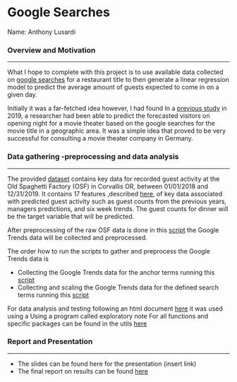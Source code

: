 # Google Searches

Name: Anthony Lusardi

<!-- badges: start -->
<!-- badges: end -->

### Overview and Motivation

-------------------------------------------------------------------------------------------------

What I hope to complete with this project is to use available data collected on [google searches](https://trends.google.com/trends/?geo=US) for a restaurant title to then generate a linear regression model to predict the average amount of guests expected to come in on a given day.

Initially it was a far-fetched idea however, I had found In a [previous study](https://towardsdatascience.com/using-google-trends-data-to-leverage-your-predictive-model-a56635355e3d) in 2019, a researcher had been able to predict the forecasted visitors on opening night for a movie theater based on the google searches for the movie title in a geographic area. It was a simple idea that proved to be very successful for consulting a movie theater company in Germany.


### Data gathering -preprocessing and data analysis

-------------------------------------------------------------------------------------------------

The provided [dataset](https://github.com/ST541-Fall2020/statistical-lusardi-project-google-searches/blob/master/data/OSF_data_source_0.csv) contains key data for recorded guest activity at the Old Spaghetti Factory (OSF) in Corvallis OR, between 01/01/2018 and 12/31/2019. It contains 17 features ,described [here](https://github.com/ST541-Fall2020/statistical-lusardi-project-google-searches/blob/master/reports/Table%20of%20figures%20and%20features.pdf), of key data associated with predicted guest activity such as guest counts from the previous years, managers predictions, and six week trends. The guest counts for dinner will be the target variable that will be predicted.


After preprocessing of the raw OSF data is done in this [script](https://github.com/ST541-Fall2020/statistical-lusardi-project-google-searches/blob/master/preprocessing/preprocess_OSF_data.R) the Google Trends data will be collected and preprocessed. 

The order how to run the scripts to gather and preprocess the Google Trends data is

* Collecting the Google Trends data for the anchor terms running this [script](https://github.com/ST541-Fall2020/statistical-lusardi-project-google-searches/blob/master/preprocessing/collect_gt_data_anchors.R)
* Collecting and scaling the Google Trends data for the defined search terms running this [script](https://github.com/ST541-Fall2020/statistical-lusardi-project-google-searches/blob/master/preprocessing/collect_gt_data_search_terms.R)

For data analysis and testing following an html document [here](https://exploratory.io/note/IEq5cNN3oJ/Data-Analysis-for-Google-search-Project-zrI2FqZ8mx) it was used using a Using a program called exploratory note 
For all functions and specific packages can be found in the utils [here](https://github.com/ST541-Fall2020/statistical-lusardi-project-google-searches/tree/master/utils)

### Report and Presentation

-------------------------------------------------------------------------------------------------
* The slides can be found here for the presentation (insert link)
* The final report on results can be found [here](https://github.com/ST541-Fall2020/statistical-lusardi-project-google-searches/blob/master/reports/Report_final.pdf) 


